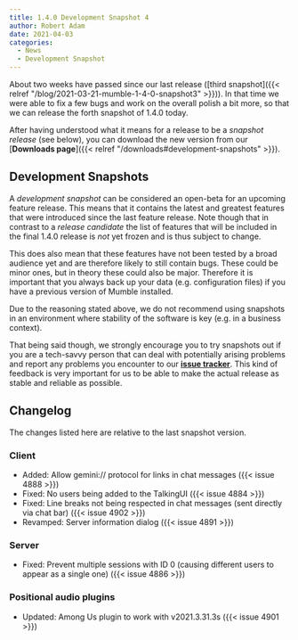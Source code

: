 ```yaml
---
title: 1.4.0 Development Snapshot 4
author: Robert Adam
date: 2021-04-03
categories:
  - News
  - Development Snapshot
---
```


About two weeks have passed since our last release ([third snapshot]({{< relref "/blog/2021-03-21-mumble-1-4-0-snapshot3" >}})). In that time we were
able to fix a few bugs and work on the overall polish a bit more, so that we can release the forth snapshot of 1.4.0 today.

After having understood what it means for a release to be a _snapshot release_ (see below), you can download the new version from our [**Downloads
page**]({{< relref "/downloads#development-snapshots" >}}).

<!--more-->

## Development Snapshots

A _development snapshot_ can be considered an open-beta for an upcoming feature release. This means that it contains the latest and greatest features
that were introduced since the last feature release. Note though that in contrast to a _release candidate_ the list of features that will be included
in the final 1.4.0 release is _not_ yet frozen and is thus subject to change.

This does also mean that these features have not been tested by a broad audience yet and are therefore likely to still contain bugs. These could be
minor ones, but in theory these could also be major. Therefore it is important that you always back up your data (e.g. configuration files) if you
have a previous version of Mumble installed.

Due to the reasoning stated above, we do not recommend using snapshots in an environment where stability of the software is key (e.g. in a business
context).

That being said though, we strongly encourage you to try snapshots out if you are a tech-savvy person that can deal with potentially arising problems
and report any problems you encounter to our [**issue tracker**](https://github.com/mumble-voip/mumble/issues). This kind of feedback is very
important for us to be able to make the actual release as stable and reliable as possible.

## Changelog

The changes listed here are relative to the last snapshot version.

### Client

- Added: Allow gemini:// protocol for links in chat messages ({{< issue 4888 >}})
- Fixed: No users being added to the TalkingUI ({{< issue 4884 >}})
- Fixed: Line breaks not being respected in chat messages (sent directly via chat bar) ({{< issue 4902 >}})
- Revamped: Server information dialog ({{< issue 4891 >}})


### Server

- Fixed: Prevent multiple sessions with ID 0 (causing different users to appear as a single one) ({{< issue 4886 >}})


### Positional audio plugins

- Updated: Among Us plugin to work with v2021.3.31.3s ({{< issue 4901 >}})
